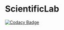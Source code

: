 # ScientificLab
[![Codacy Badge](https://api.codacy.com/project/badge/Grade/9fdefcb324104836973039c2d8e160c7)](https://www.codacy.com/app/grupo5agiles/ScientificLab?utm_source=github.com&amp;utm_medium=referral&amp;utm_content=UAMISO4101/ScientificLab&amp;utm_campaign=Badge_Grade)
